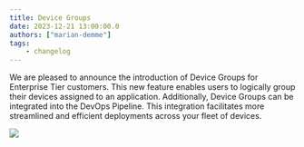 ```yaml
---
title: Device Groups
date: 2023-12-21 13:00:00.0
authors: ["marian-demme"]
tags:
    - changelog
---
```


We are pleased to announce the introduction of Device Groups for Enterprise Tier customers. This new feature enables users to logically group their devices assigned to an application. Additionally, Device Groups can be integrated into the DevOps Pipeline. This integration facilitates more streamlined and efficient deployments across your fleet of devices.

![](./images/...)